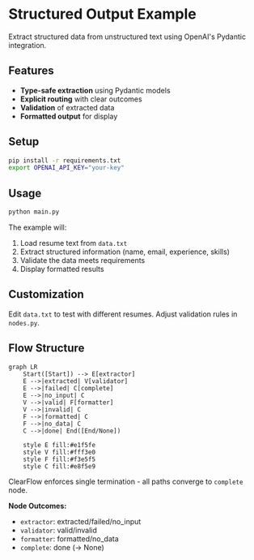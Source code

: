 # Structured Output Example

Extract structured data from unstructured text using OpenAI's Pydantic integration.

## Features

- **Type-safe extraction** using Pydantic models
- **Explicit routing** with clear outcomes
- **Validation** of extracted data
- **Formatted output** for display

## Setup

```bash
pip install -r requirements.txt
export OPENAI_API_KEY="your-key"
```

## Usage

```bash
python main.py
```

The example will:
1. Load resume text from `data.txt`
2. Extract structured information (name, email, experience, skills)
3. Validate the data meets requirements
4. Display formatted results

## Customization

Edit `data.txt` to test with different resumes. Adjust validation rules in `nodes.py`.

## Flow Structure

```mermaid
graph LR
    Start([Start]) --> E[extractor]
    E -->|extracted| V[validator]
    E -->|failed| C[complete]
    E -->|no_input| C
    V -->|valid| F[formatter]
    V -->|invalid| C
    F -->|formatted| C
    F -->|no_data| C
    C -->|done| End([End/None])
    
    style E fill:#e1f5fe
    style V fill:#fff3e0
    style F fill:#f3e5f5
    style C fill:#e8f5e9
```

ClearFlow enforces single termination - all paths converge to `complete` node.

**Node Outcomes:**
- `extractor`: extracted/failed/no_input
- `validator`: valid/invalid  
- `formatter`: formatted/no_data
- `complete`: done (→ None)